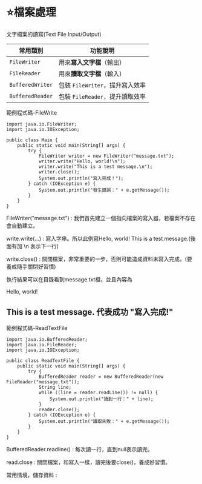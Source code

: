 # ⭐檔案處理

文字檔案的讀寫(Text File Input/Output)

| 常用類別          | 功能說明                          |
|------------------|-----------------------------------|
| `FileWriter`     | 用來**寫入文字檔**（輸出）       |
| `FileReader`     | 用來**讀取文字檔**（輸入）       |
| `BufferedWriter` | 包裝 `FileWriter`，提升寫入效率  |
| `BufferedReader` | 包裝 `FileReader`，提升讀取效率  |

範例程式碼-FileWrite

```
import java.io.FileWriter;
import java.io.IOException;

public class Main {
    public static void main(String[] args) {
        try {
            FileWriter writer = new FileWriter("message.txt");
            writer.write("Hello, world!\n");
            writer.write("This is a test message.\n");
            writer.close();
            System.out.println("寫入完成！");
        } catch (IOException e) {
            System.out.println("發生錯誤：" + e.getMessage());
        }
    }
}
```

FileWriter("message.txt") : 我們首先建立一個指向檔案的寫入器，若檔案不存在會自動建立。

write.write(...) : 寫入字串。所以此例寫Hello, world! This is a test message.(後面有加 \n 表示下一行)

write.close() : 關閉檔案，非常重要的一步，否則可能造成資料未寫入完成。(要養成隨手關閉好習慣)

執行結果可以在目錄看到message.txt檔，並且內容為

Hello, world!

This is a test message.
代表成功 "寫入完成!"
----
範例程式碼-ReadTextFile

```
import java.io.BufferedReader;
import java.io.FileReader;
import java.io.IOException;

public class ReadTextFile {
    public static void main(String[] args) {
        try {
            BufferedReader reader = new BufferedReader(new FileReader("message.txt"));
            String line;
            while ((line = reader.readLine()) != null) {
                System.out.println("讀到一行：" + line);
            }
            reader.close();
        } catch (IOException e) {
            System.out.println("讀取失敗：" + e.getMessage());
        }
    }
}
```
BufferedReader.readline() : 每次讀一行，直到null表示讀完。

read.close : 關閉檔案，和寫入一樣，讀完後要close()，養成好習慣。

常用情境，儲存資料 : 


